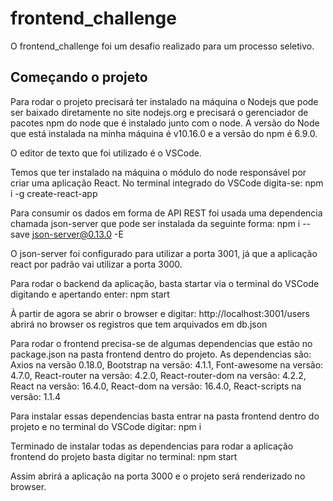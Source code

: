 # frontend_challenge
O frontend_challenge foi um desafio realizado para um processo seletivo.

## Começando o projeto
Para rodar o projeto precisará ter instalado na máquina o Nodejs que pode ser baixado diretamente no site nodejs.org e precisará o gerenciador de pacotes npm do node que é instalado junto com o node.
A versão do Node que está instalada na minha máquina é v10.16.0 e a versão do npm é 6.9.0.

O editor de texto que foi utilizado é o VSCode.

Temos que ter instalado na máquina o módulo do node responsável por criar uma aplicação React. No terminal integrado do VSCode digita-se:
npm i -g create-react-app

Para consumir os dados em forma de API REST foi usada uma dependencia chamada json-server que pode ser instalada da seguinte forma:
npm i --save json-server@0.13.0 -E

O json-server foi configurado para utilizar a porta 3001, já que a aplicação react por padrão vai utilizar a porta 3000.

Para rodar o backend da aplicação, basta startar via o terminal do VSCode digitando e apertando enter: 
npm start

À partir de agora se abrir o browser e digitar: http://localhost:3001/users abrirá no browser os registros que tem arquivados em db.json

Para rodar o frontend precisa-se de algumas dependencias que estão no package.json na pasta frontend dentro do projeto. As dependencias são: 
Axios na versão 0.18.0,
Bootstrap na versão: 4.1.1,
Font-awesome na versão: 4.7.0,
React-router na versão: 4.2.0,
React-router-dom na versão: 4.2.2,
React na versão: 16.4.0,
React-dom na versão: 16.4.0,
React-scripts na versão: 1.1.4

Para instalar essas dependencias basta entrar na pasta frontend dentro do projeto e no terminal do VSCode digitar: npm i

Terminado de instalar todas as dependencias para rodar a aplicação frontend do projeto basta digitar no terminal: npm start

Assim abrirá a aplicação na porta 3000 e o projeto será renderizado no browser.






